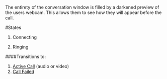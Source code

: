 The entirety of the conversation window is filled by a darkened preview of the users webcam. This allows them to see how they will appear before the call.

#States

1. Connecting

2. Ringing

####Transitions to:

1. <a class="real" href="#call-active">Active Call</a> (audio or video)
2. <a class="real" href="#link-prompt">Call Failed</a>
